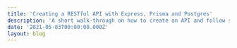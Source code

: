 ```yaml
---
title: 'Creating a RESTful API with Express, Prisma and Postgres'
description: 'A short walk-through on how to create an API and follow some best practices'
date: '2021-05-03T00:00:00.000Z'
layout: blog
---
```


<script context="module">
	export const hydrate = false;
    export const prerender = true;
</script>

<script>
    import Title from "../../components/PageTitle.svelte"
</script>

<Title {title} />

# {title}

In my journey to becoming a web developer at some point I needed a way to store and retrieve data from an application I wanted to build. At the time I wasn't really sure how to do it but I at least knew I would need a database to store information. Other components needed are a web server to handle the requests and a way to talk to the database to store and retrieve information. This can be done with just raw SQL or with an ORM. In this blog post I'll go over the different pieces needed to create RESTful API.

## What exactly is RESTful API?

REST is a set of constraints used to describe how a client and server should communicate. An API that follows the REST guidelines makes can make use of the 5 HTTP methods as they were intended to be used.

- **GET**: Retrieve data from the resource
- **PUT**: Replace a resource entirely
- **PATCH**: Replace some properties of a resource
- **POST**: Create new data
- **DELETE**: Delete data from the resource

There have been questions that I've seen that ask what the difference is between PUT and PATCH since technically they can both be used to update a resource but I think the major difference between them is that PATCH is used to update some parts of a resource while PUT would be used to replace a resource entirely.

## What is an ORM?

At the beginning of the post I mentioned using an ORM and while I think it's a good thing to use if you're not well versed in writing raw SQL I think it's still very worthwhile to learn SQL just to understand how things like joins, querying data from tables, relationships and data normalization work. With that being said though an ORM lets you create database schemas and query the database in an object oriented way. A lot easier to use as opposed to raw SQL if you wanted to get up and running quickly.

For example in mongoose, an ODM for mongoDB, querying for data would look something like this

```javascript
User.findOne({ name: 'Dane' });
```

which would return a document where the name matches "Dane".

## Relational vs Non-relational databases

Relational and non-relational databases both have their uses, typically you would use a relational database when your data is structured and you need consistency. Non-relational databases are good for rapid development and allow businesses to scale quickly.

### Relational databases

Say we were creating a database of books. Books have titles and pages but they also have authors. Now we could have that author's data inside of that book table but what if we wanted to query information just about that author? We could write a query that searches the book table for that author but we'd also be getting the book information when we just care about the author. That's when we would create a separate table for the author and store the information about them there.

The way you would link a book with its author would be to store a foreign key, which is usually some unique identifier, on the book table which would be the same as primary key on the author table. When creating tables in a relational database it's best to just have information that is related to that entity on that table. That way you're able to be more flexible with your queries when querying for data.

The language used to retrieve, update and delete data from a relational database is SQL (Structured Query Language). Writing raw SQL is very powerful as it gives the developer full control and allows them to optimize as much as they want to to interact with the database.

### Non-relational databases

Non-relational databases are great if your data doesn't really have a structure or if your structure is constantly changing and you care about moving quickly. Non-relational databases can store information as documents, key / value stores, graphs or columns. Personally for most of the projects I work on I use a relational database because that's what I'm most comfortable with and it makes sense for the stuff I make. I think it's a good idea to think about the data you are storing and whether you need the schema flexibility and scaling that a non-relational database provides.

## Express, Prisma and Postgres

Now with getting a basic understanding about the components involved in creating a RESTful API out of the way I'll go over the libraries / database I use for my backends.

- Express: A web server framework for node.js
- Prisma: A very powerful ORM for node.js
- Postgres: My database of choice when working with relational databases

## Installing dependencies

Now for some actual programming, to get start create a folder called `express-api` and run these commands to install express and prisma.

```bash
npm init -y
npm install express @prisma/client
npm install prisma --save-dev
```

For this walkthrough you'll need postgres, for macOS you can do `brew install postgresql` and for windows you can install it through the postgres website or use docker.

## Creating your first RESTful route

Inside of your project folder create an `index.js` file and copy this code into your editor.

```javascript
const express = require('express');

const app = express();
app.use(express.json());

app.get('/', (request, response) => {
	response.status(200).send('Hello from my API!');
});

app.listen(3005, () => console.log('Express server running at: http://localhost:3005'));
```

That's it! That's enough to get your first API up and running! In your terminal run `node index.js` and go to `http://localhost:3005`. You should see a message in the browser.

## Proper naming conventions

It's helpful to list out the needs of your API beforehand to get a better picture of what functionality you'll need. We'll need ways to create, query, update and delete cars but how would that look like as API routes?

### GET and POST routes

Our GET and POST routes will be pretty simple, for example our route for getting all cars will look like `/cars`. Now you may be thinking that for getting information about a single car we could make a route like `/car/:id` and while you could make an endpoint like this it would not be consistent with the rest of the API where we use the plural version instead of the singular version. Having consistency not only helps the developer but also anyone that would end up consuming the API.

### PUT, PATCH and DELETE routes

Our PUT, PATCH and DELETE routes will look similar in that they will be expecting an ID to be passed in along with the route since we will be updating and deleting specific resources. Our GET routes will also be expecting an ID if we wanted to get a specific car. An example would be `/cars/:id` where `:id` would be the id for the resource.

These are what our routes will look like.

**GET**

```bash
/cars
/cars/:id
```

**POST**

```bash
/cars
```

**PUT, PATCH and DELETE**

```bash
/cars/:id
```

And this is what it look like in code.

```javascript
const express = require('express');

const app = express();

app.get('/', (request, response) => {
	response.status(200).send('Hello from my API!');
});

app.get('/cars', async (request, response) => {
	response.send('Get all cars');
});

app.get('/cars/:id', async (request, response) => {
	response.send('Get a single car');
});

app.post('/cars', async (request, response) => {
	response.send('Create a new car');
});

app.put('/cars/:id', async (request, response) => {
	response.send('Replace all properties about a certain car');
});

app.patch('/cars/:id', async (request, response) => {
	response.send('Replace some properties about a certain car');
});

app.delete('/cars/:id', async (request, response) => {
	response.send('Delete a car entirely');
});

app.listen(3005, () => console.log('Express server running at: http://localhost:3005'));
```

Next we'll quickly set up our database schema so we can store data.

## Prisma schema

I like using prisma because it allows me to visualize what my tables will look like through code and the prisma client is insanely good because it includes advanced filtering and pagination out of the box! I'll go over the schema quickly but I highly suggest heading over to the [prisma docs](https://www.prisma.io/) and reading about what it offers and how cool it is.

To get started, run `npx prisma init`. This command will create a `prisma` folder and inside of that is where we will define the schema for the database and also where the database migrations will live. It also should have created a `.env` file, update the database url string with the correct username and password and database name for your postgres server.

**NOTE**: Remember to initialize the prisma client inside of the index.js file

```javascript
const prisma = new PrismaClient({
	log: ['query', 'info', `warn`, `error`]
});
```

**Database URL**

```bash
DATABASE_URL="postgresql://<postgres username>:<postgres password>@localhost:5432/<database name>?schema=public
```

**Prisma Schema**

```bash
datasource db {
  provider = "postgresql"
  url      = env("DATABASE_URL")
}

generator client {
  provider = "prisma-client-js"
}

model Car {
  id           String @id @default(uuid())
  year         Int    @db.Integer
  color        String @db.VarChar(100)
  manufacturer String @db.VarChar(255)
  model        String @db.VarChar(100)
}
```

This is a pretty basic schema but I want to keep it as simple as possible to get the point across. Next we'll want to run a migration to build this table and generate the client code so we can query and modify items in the database. To do that run `npx prisma migrate dev --name init`. To see that the table was created successfully run `npx prisma studio`. With all of the setup out of the way we can finally start filling out our routes.

## Status codes, data responses and error messages

So now we're at a point where we can start sending data back to the client but an important part that goes with sending data back is also using the correct status codes. Here are some examples of status codes that can be sent back.

```bash
200 - Everything OK
201 - Created resource OK
202 - Accepted but processing
204 - Successful but no message body
400 - Bad request or invalid request (from client)
401 - Unauthorized, insufficient permissions
404 - Not found on the server
500 - Server error
```

For example, say the client sent a request for the author with an id of 1. We would send back the 200 status code provided everything went well on the server and there was no error. I also think sending the correct response code helps with debugging because you can quickly identify what type of error you're getting just by the status code and go from there.

### Data response

Proper structure of the data being sent back is also important, before I used to just take whatever data came back from the ORM and send it to the client but after some research I learned that it's better to namespace responses in the event that I wanted to add other data onto the response.

Say if I was sending an array of data back to the client

```javascript
{
   "data":[
      {
         "name":"Hulk Hogan",
         "id":"100002"
      },
      {
         "name":"Mick Foley",
         "id":"100003"
      }
   ],
	 "total": 2
}
```

I could add things like the total amount of records onto the response if that were a requirement or anything else that would be needed in the future.

### Error messages

Error messages were also another thing I overlooked early into working with APIs. This isn't even just good for developers but also good for clients. Nothing is more frustrating than getting a very vague error message and having to figure out for hours what the heck is wrong. Usually I'll include the status code, a title that gives a brief summary of the error and then a detail field that gives a little more information about what went wrong, usually the error message from the error stack.

With all of that information handy our GET route for all cars route would look something like this.

```javascript
app.get('/cars', async (request, response) => {
	try {
		const cars = await prisma.car.findMany();
		return response.status(200).json({ data: cars, total: cars.length });
	} catch (error) {
		return response.status(500).json({
			data: {
				status: 500,
				title: 'Server error: This error occurred on the server',
				details: error.message
			}
		});
	}
});
```

To test this out use something like postman or insomnia to send a GET request to `http://localhost:3005/cars`

![Image of GET request](https://i.imgur.com/5EFYw1R.png)

With this in place we can start adding functionality to the rest of the cars routes.

```javascript
app.get('/cars/:id', async (request, response) => {
	try {
		const { id } = request.params;
		const car = await prisma.car.findUnique({
			where: {
				id
			}
		});
		return response.status(200).json({
			data: {
				car
			}
		});
	} catch (error) {
		return response.status(500).json({
			data: {
				status: 500,
				title: 'Server error: This error occurred on the server',
				details: error.message
			}
		});
	}
});

app.post('/cars', async (request, response) => {
	try {
		const { year, color, manufacturer, model } = request.body;

		const car = await prisma.car.create({
			data: {
				year,
				color,
				model,
				manufacturer
			}
		});

		return response.status(201).json({
			data: {
				car
			}
		});
	} catch (error) {
		return response.status(500).json({
			data: {
				status: 500,
				title: 'Server error: This error occurred on the server',
				details: error.message
			}
		});
	}
});

app.put('/cars/:id', async (request, response) => {
	try {
		const { model, year, color, manufacturer } = request.body;
		const { id } = request.params;

		const car = await prisma.car.update({
			where: {
				id
			},
			data: {
				model,
				color,
				year,
				manufacturer
			}
		});
		return response.status(200).json({ data: { car } });
	} catch (error) {
		return response.status(500).json({
			data: {
				status: 500,
				title: 'Server error: This error occurred on the server',
				details: error.message
			}
		});
	}
});

app.patch('/cars/:id', async (request, response) => {
	try {
		const { model, year, color, manufacturer } = request.body;
		const { id } = request.params;

		const car = await prisma.car.update({
			where: {
				id
			},
			data: {
				model,
				color,
				year,
				manufacturer
			}
		});
		return response.status(200).json({ data: { car } });
	} catch (error) {
		return response.status(500).json({
			data: {
				status: 500,
				title: 'Server error: This error occurred on the server',
				details: error.message
			}
		});
	}
});

app.delete('/cars/:id', async (request, response) => {
	try {
		const { id } = request.params;
		await prisma.car.delete({
			where: {
				id
			}
		});
		return response.status(200).json({
			data: {
				message: 'Car deleted successfully'
			}
		});
	} catch (error) {
		return response.status(500).json({
			data: {
				status: 500,
				title: 'Server error: This error occurred on the server',
				details: error.message
			}
		});
	}
});
```

Now we'll test out the rest of the API routes.

Create a new car entry
![Image of POST request](https://i.imgur.com/favCcHd.png)

Update a car
![Image of PUT request](https://i.imgur.com/syLhXIW.png)

![Image of PATCH request](https://i.imgur.com/lRBIq9x.png)

Delete a car
![Image of DELETE request](https://i.imgur.com/VfQxJeI.png)

That's it! That is our API in its entirety using all of the HTTP methods.

## Conclusion and next steps

I hope this blog post is a good jumping point for developers wanting to start building their own APIs for their web applications. Things I didn't cover but would be great next steps to look into are:

- **Caching API requests**: caching helps reduce load on the server as well as serve responses back to the client faster. If you're using express then I highly recommended checking out the [apicache](https://www.npmjs.com/package/apicache) middleware on NPM. It is very simple to get started with and you can add it at the app level or route level.

- **Testing**: testing is very important because it gives you the confidence that your API is working the way it is supposed to. My preferred way of testing express backends is using [supertest](https://www.npmjs.com/package/supertest) and [jest](https://jestjs.io/).

- **API Versioning**: APIs change all the time and starting off with versioning will help you iterate on your API design. For example, for the cars API we could start on version 1 (`/v1/cars`) and then maybe down the line we start making changes or maybe move to graphql but want to keep the REST version of our API we could then have that next version under version 2 (`/v2/cars`). That way for anyone already using our API their websites / apps will continue working normally but for anyone new that is consuming the API they would use the new version.
